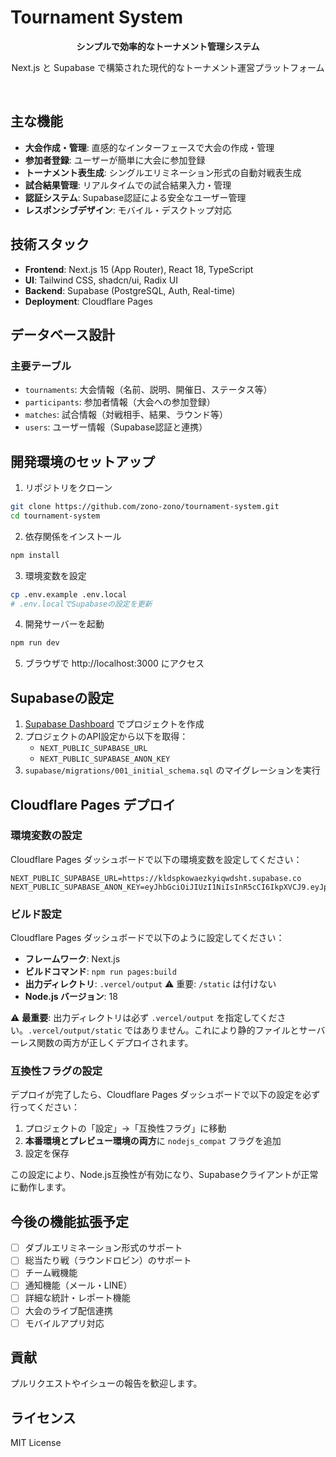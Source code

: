 # Tournament System

<p align="center">
  <strong>シンプルで効率的なトーナメント管理システム</strong>
</p>

<p align="center">
  Next.js と Supabase で構築された現代的なトーナメント運営プラットフォーム
</p>

<br/>

## 主な機能

- **大会作成・管理**: 直感的なインターフェースで大会の作成・管理
- **参加者登録**: ユーザーが簡単に大会に参加登録
- **トーナメント表生成**: シングルエリミネーション形式の自動対戦表生成
- **試合結果管理**: リアルタイムでの試合結果入力・管理
- **認証システム**: Supabase認証による安全なユーザー管理
- **レスポンシブデザイン**: モバイル・デスクトップ対応

## 技術スタック

- **Frontend**: Next.js 15 (App Router), React 18, TypeScript
- **UI**: Tailwind CSS, shadcn/ui, Radix UI
- **Backend**: Supabase (PostgreSQL, Auth, Real-time)
- **Deployment**: Cloudflare Pages

## データベース設計

### 主要テーブル
- `tournaments`: 大会情報（名前、説明、開催日、ステータス等）
- `participants`: 参加者情報（大会への参加登録）
- `matches`: 試合情報（対戦相手、結果、ラウンド等）
- `users`: ユーザー情報（Supabase認証と連携）

## 開発環境のセットアップ

1. リポジトリをクローン
```bash
git clone https://github.com/zono-zono/tournament-system.git
cd tournament-system
```

2. 依存関係をインストール
```bash
npm install
```

3. 環境変数を設定
```bash
cp .env.example .env.local
# .env.localでSupabaseの設定を更新
```

4. 開発サーバーを起動
```bash
npm run dev
```

5. ブラウザで http://localhost:3000 にアクセス

## Supabaseの設定

1. [Supabase Dashboard](https://database.new) でプロジェクトを作成
2. プロジェクトのAPI設定から以下を取得：
   - `NEXT_PUBLIC_SUPABASE_URL`
   - `NEXT_PUBLIC_SUPABASE_ANON_KEY`
3. `supabase/migrations/001_initial_schema.sql` のマイグレーションを実行

## Cloudflare Pages デプロイ

### 環境変数の設定
Cloudflare Pages ダッシュボードで以下の環境変数を設定してください：

```
NEXT_PUBLIC_SUPABASE_URL=https://kldspkowaezkyiqwdsht.supabase.co
NEXT_PUBLIC_SUPABASE_ANON_KEY=eyJhbGciOiJIUzI1NiIsInR5cCI6IkpXVCJ9.eyJpc3MiOiJzdXBhYmFzZSIsInJlZiI6ImtsZHNwa293YWV6a3lpcXdkc2h0Iiwicm9sZSI6ImFub24iLCJpYXQiOjE3NTEyNzc1MTEsImV4cCI6MjA2Njg1MzUxMX0.VB4C2BeC8iIVNaEDhDNTYqL3At1MgEkTJGGOSDxZVE0
```

### ビルド設定
Cloudflare Pages ダッシュボードで以下のように設定してください：

- **フレームワーク**: Next.js
- **ビルドコマンド**: `npm run pages:build`
- **出力ディレクトリ**: `.vercel/output` ⚠️ 重要: `/static` は付けない
- **Node.js バージョン**: 18

⚠️ **最重要**: 出力ディレクトリは必ず `.vercel/output` を指定してください。`.vercel/output/static` ではありません。これにより静的ファイルとサーバーレス関数の両方が正しくデプロイされます。

### 互換性フラグの設定
デプロイが完了したら、Cloudflare Pages ダッシュボードで以下の設定を必ず行ってください：

1. プロジェクトの「設定」→「互換性フラグ」に移動
2. **本番環境とプレビュー環境の両方**に `nodejs_compat` フラグを追加
3. 設定を保存

この設定により、Node.js互換性が有効になり、Supabaseクライアントが正常に動作します。

## 今後の機能拡張予定

- [ ] ダブルエリミネーション形式のサポート
- [ ] 総当たり戦（ラウンドロビン）のサポート  
- [ ] チーム戦機能
- [ ] 通知機能（メール・LINE）
- [ ] 詳細な統計・レポート機能
- [ ] 大会のライブ配信連携
- [ ] モバイルアプリ対応

## 貢献

プルリクエストやイシューの報告を歓迎します。

## ライセンス

MIT License
